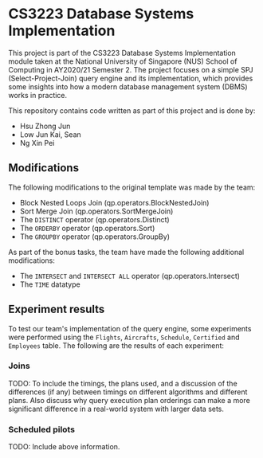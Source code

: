 # CS3223 Database Systems Implementation

This project is part of the CS3223 Database Systems Implementation module taken at the National University of Singapore (NUS) School of Computing in AY2020/21 Semester 2. The project focuses on a simple SPJ (Select-Project-Join) query engine and its implementation, which provides some insights into how a modern database management system (DBMS) works in practice.

This repository contains code written as part of this project and is done by:

- Hsu Zhong Jun
- Low Jun Kai, Sean
- Ng Xin Pei

## Modifications
The following modifications to the original template was made by the team:

- Block Nested Loops Join (qp.operators.BlockNestedJoin)
- Sort Merge Join (qp.operators.SortMergeJoin)
- The `DISTINCT` operator (qp.operators.Distinct)
- The `ORDERBY` operator (qp.operators.Sort)
- The `GROUPBY` operator (qp.operators.GroupBy)

As part of the bonus tasks, the team have made the following additional modifications:

- The `INTERSECT` and `INTERSECT ALL` operator (qp.operators.Intersect)
- The `TIME` datatype

## Experiment results

To test our team's implementation of the query engine, some experiments were performed using the `Flights`, `Aircrafts`, `Schedule`, `Certified` and `Employees` table. The following are the results of each experiment:

### Joins
TODO: To include the timings, the plans used, and a discussion of the differences (if any) between timings on different algorithms and different plans.   Also discuss why query execution plan orderings can make a more significant difference in a real-world system with larger data sets.

### Scheduled pilots
TODO: Include above information.
